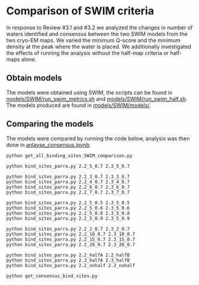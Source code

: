 # Comparison of SWIM criteria

In response to Review #3.1 and #3.2 we analyzed the changes in number of waters identified and consensus between the two SWIM models from the two cryo-EM maps. We varied the minimum Q-score and the minimum density at the peak where the water is placed. We additionally investigated the effects of running the analysis without the half-map criteria or half-maps alone.

## Obtain models

The models were obtained using SWIM, the scripts can be found in [models/SWIM/run_swim_metrics.sh](../../../models/SWIM/run_swim_metrics.sh) and [models/SWIM/run_swim_half.sh](../../../models/SWIM/run_swim_half.sh). The models produced are found in [models/SWIM/models/](../../../models/SWIM/models/).

## Comparing the models

The models were compared by running the code below, analysis was then done in [anlayse_consensus.ipynb](anlayse_consensus.ipynb).

```
python get_all_binding_sites_SWIM_comparison.py

python bind_sites_parra.py 2.2_5_0.7 2.3_5_0.7

python bind_sites_parra.py 2.2_3_0.7 2.3_3_0.7
python bind_sites_parra.py 2.2_4_0.7 2.3_4_0.7
python bind_sites_parra.py 2.2_6_0.7 2.3_6_0.7
python bind_sites_parra.py 2.2_7_0.7 2.3_7_0.7

python bind_sites_parra.py 2.2_5_0.5 2.3_5_0.5
python bind_sites_parra.py 2.2_5_0.6 2.3_5_0.6
python bind_sites_parra.py 2.2_5_0.8 2.3_5_0.8
python bind_sites_parra.py 2.2_5_0.9 2.3_5_0.9

python bind_sites_parra.py 2.2_2_0.7 2.3_2_0.7 
python bind_sites_parra.py 2.2_10_0.7 2.3_10_0.7
python bind_sites_parra.py 2.2_15_0.7 2.3_15_0.7
python bind_sites_parra.py 2.2_20_0.7 2.3_20_0.7

python bind_sites_parra.py 2.2_halfA 2.2_halfB
python bind_sites_parra.py 2.3_halfA 2.3_halfB
python bind_sites_parra.py 2.2_nohalf 2.3_nohalf

python get_consensus_bind_sites.py
```

